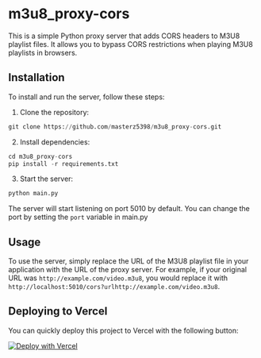 # m3u8_proxy-cors

This is a simple Python proxy server that adds CORS headers to M3U8 playlist files. It allows you to bypass CORS restrictions when playing M3U8 playlists in browsers.

## Installation

To install and run the server, follow these steps:

1. Clone the repository:

```py
git clone https://github.com/masterz5398/m3u8_proxy-cors.git
```

2. Install dependencies:
    
```py
cd m3u8_proxy-cors
pip install -r requirements.txt
```
3. Start the server:
```py
python main.py
```

The server will start listening on port 5010 by default. You can change the port by setting the `port` variable in main.py

## Usage

To use the server, simply replace the URL of the M3U8 playlist file in your application with the URL of the proxy server. For example, if your original URL was `http://example.com/video.m3u8`, you would replace it with `http://localhost:5010/cors?urlhttp://example.com/video.m3u8`.

## Deploying to Vercel
You can quickly deploy this project to Vercel with the following button:

[![Deploy with Vercel](https://vercel.com/button)](https://vercel.com/new/clone?repository-url=https%3A%2F%2Fgithub.com%2Fmasterz5398%2Fm3u8_proxy-cors&project-name=m3u8-proxy-cors&repository-name=m3u8-proxy-cors)
